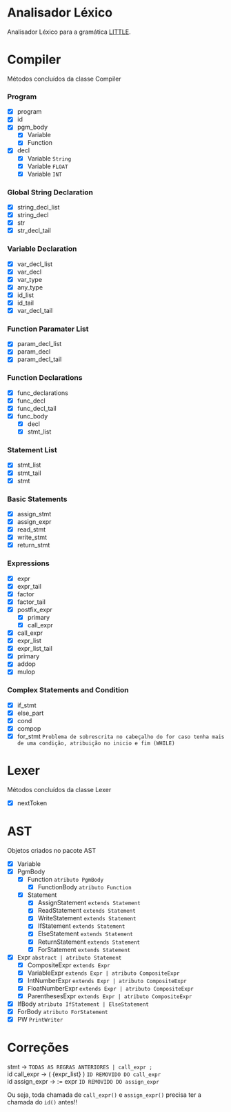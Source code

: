 # Analisador Léxico
Analisador Léxico para a gramática [LITTLE](https://sites.google.com/site/amitsabne/little-programming-language---grammar).

# Compiler
Métodos concluídos da classe Compiler

### Program
- [x] program
- [x] id
- [x] pgm_body
    - [x] Variable
    - [x] Function
- [x] decl
    - [x] Variable `String`
    - [x] Variable `FLOAT`
    - [x] Variable `INT`

### Global String Declaration
- [x] string_decl_list
- [x] string_decl
- [x] str
- [x] str_decl_tail

### Variable Declaration
- [x] var_decl_list
- [x] var_decl
- [x] var_type
- [x] any_type
- [x] id_list
- [x] id_tail
- [x] var_decl_tail

### Function Paramater List
- [x] param_decl_list
- [x] param_decl
- [x] param_decl_tail

### Function Declarations
- [x] func_declarations
- [x] func_decl
- [x] func_decl_tail
- [x] func_body
    - [x] decl
    - [x] stmt_list

### Statement List
- [x] stmt_list
- [x] stmt_tail
- [x] stmt 

### Basic Statements
- [x] assign_stmt
- [x] assign_expr
- [x] read_stmt
- [x] write_stmt
- [x] return_stmt

### Expressions
- [x] expr
- [x] expr_tail
- [x] factor
- [x] factor_tail
- [x] postfix_expr
    - [x] primary
    - [x] call_expr
- [x] call_expr
- [x] expr_list
- [x] expr_list_tail
- [x] primary
- [x] addop
- [x] mulop

### Complex Statements and Condition
- [x] if_stmt
- [x] else_part
- [x] cond
- [x] compop
- [x] for_stmt `Problema de sobrescrita no cabeçalho do for caso tenha mais de uma condição, atribuição no inicio e fim (WHILE)`

# Lexer
Métodos concluídos da classe Lexer

- [x] nextToken

# AST
Objetos criados no pacote AST

- [x] Variable
- [x] PgmBody
    - [x] Function `atributo PgmBody`
        - [x] FunctionBody `atributo Function`
    - [x] Statement
        - [x] AssignStatement `extends Statement`
        - [x] ReadStatement `extends Statement`
        - [x] WriteStatement `extends Statement`
        - [x] IfStatement `extends Statement`
        - [x] ElseStatement `extends Statement`
        - [x] ReturnStatement `extends Statement`
        - [x] ForStatement `extends Statement`
- [x] Expr `abstract | atributo Statement`
    - [x] CompositeExpr `extends Expr`
    - [x] VariableExpr `extends Expr | atributo CompositeExpr`
    - [x] IntNumberExpr `extends Expr | atributo CompositeExpr`
    - [x] FloatNumberExpr `extends Expr | atributo CompositeExpr`
    - [x] ParenthesesExpr `extends Expr | atributo CompositeExpr`
- [x] IfBody `atributo IfStatement | ElseStatement`
- [x] ForBody `atributo ForStatement`
- [x] PW `PrintWriter`

# Correções
stmt -> `TODAS AS REGRAS ANTERIORES | call_expr ;`<br/>
id call_expr -> ( {expr_list} ) `ID REMOVIDO DO call_expr`<br/>
id assign_expr -> := expr `ID REMOVIDO DO assign_expr`<br/>

Ou seja, toda chamada de `call_expr()` e `assign_expr()` precisa ter a chamada do `id()` antes!!
